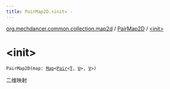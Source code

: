 ```yaml
---
title: PairMap2D.<init> - 
---
```


[org.mechdancer.common.collection.map2d](../index.html) / [PairMap2D](index.html) / [&lt;init&gt;](./-init-.html)

# &lt;init&gt;

`PairMap2D(map: `[`Map`](https://kotlinlang.org/api/latest/jvm/stdlib/kotlin.collections/-map/index.html)`<`[`Pair`](https://kotlinlang.org/api/latest/jvm/stdlib/kotlin/-pair/index.html)`<`[`T`](index.html#T)`, `[`U`](index.html#U)`>, `[`V`](index.html#V)`>)`

二维映射

